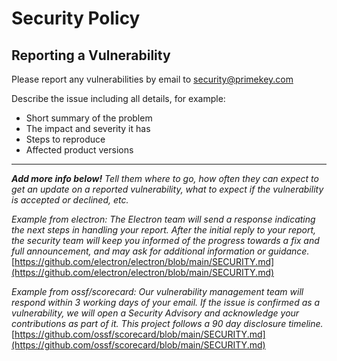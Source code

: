 # Security Policy

## Reporting a Vulnerability

Please report any vulnerabilities by email to [security@primekey.com](mailto:security@primekey.com)

Describe the issue including all details, for example: 
* Short summary of the problem
* The impact and severity it has
* Steps to reproduce
* Affected product versions

_____

_**Add more info below!**_ _Tell them where to go, how often they can expect to get an update on a
reported vulnerability, what to expect if the vulnerability is accepted or
declined, etc._

_Example from electron: The Electron team will send a response indicating the next steps in 
handling your report. After the initial reply to your report, the security team 
will keep you informed of the progress towards a fix and full announcement, and 
may ask for additional information or guidance._
[https://github.com/electron/electron/blob/main/SECURITY.md](https://github.com/electron/electron/blob/main/SECURITY.md)

_Example from ossf/scorecard: Our vulnerability management team will respond within 3 working days of your email. If the issue is confirmed as a vulnerability, we will open a Security Advisory and acknowledge your contributions as part of it. This project follows a 90 day disclosure timeline._
[https://github.com/ossf/scorecard/blob/main/SECURITY.md](https://github.com/ossf/scorecard/blob/main/SECURITY.md) 
